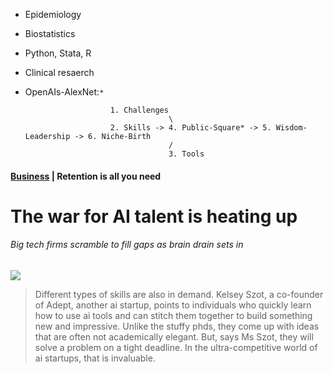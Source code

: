 - Epidemiology
- Biostatistics
- Python, Stata, R
- Clinical resaerch
- OpenAIs-AlexNet:`*`

                         1. Challenges
                                      \
                         2. Skills -> 4. Public-Square* -> 5. Wisdom-Leadership -> 6. Niche-Birth
                                      /
                                      3. Tools

#### [Business](https://www.economist.com/business/2024/06/08/the-war-for-ai-talent-is-heating-up) | Retention is all you need
# The war for AI talent is heating up
###### Big tech firms scramble to fill gaps as brain drain sets in

![](https://www.economist.com/cdn-cgi/image/width=1424,quality=80,format=auto/content-assets/images/20240615_WBD001.jpg)

> Different types of skills are also in demand. Kelsey Szot, a co-founder of Adept, another ai startup, points to individuals who quickly learn how to use ai tools and can stitch them together to build something new and impressive. Unlike the stuffy phds, they come up with ideas that are often not academically elegant. But, says Ms Szot, they will solve a problem on a tight deadline. In the ultra-competitive world of ai startups, that is invaluable.
